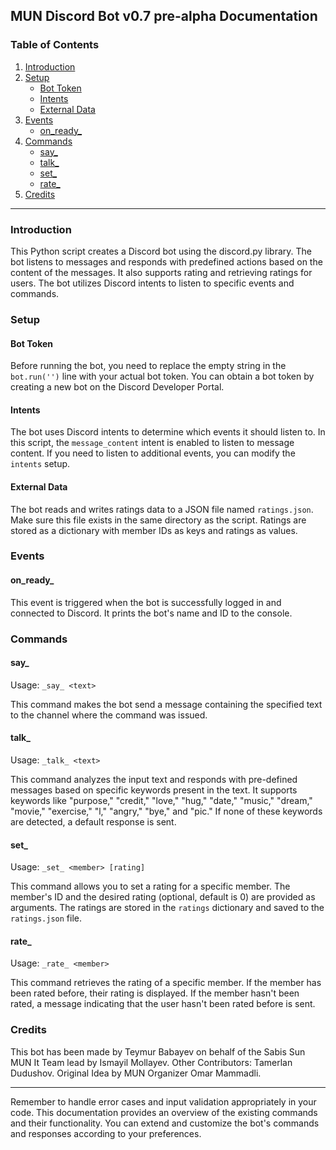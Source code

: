 
## MUN Discord Bot v0.7 pre-alpha Documentation

### Table of Contents
1. [Introduction](#introduction)
2. [Setup](#setup)
   - [Bot Token](#bot-token)
   - [Intents](#intents)
   - [External Data](#external-data)
3. [Events](#events)
   - [on_ready_](#on_ready_)
4. [Commands](#commands)
   - [say_](#say_)
   - [talk_](#talk_)
   - [set_](#set_)
   - [rate_](#rate_)
5. [Credits](#credits)
---

### Introduction <a name="introduction"></a>
This Python script creates a Discord bot using the discord.py library. The bot listens to messages and responds with predefined actions based on the content of the messages. It also supports rating and retrieving ratings for users. The bot utilizes Discord intents to listen to specific events and commands.

### Setup <a name="setup"></a>

#### Bot Token <a name="bot-token"></a>
Before running the bot, you need to replace the empty string in the `bot.run('')` line with your actual bot token. You can obtain a bot token by creating a new bot on the Discord Developer Portal.

#### Intents <a name="intents"></a>
The bot uses Discord intents to determine which events it should listen to. In this script, the `message_content` intent is enabled to listen to message content. If you need to listen to additional events, you can modify the `intents` setup.

#### External Data <a name="external-data"></a>
The bot reads and writes ratings data to a JSON file named `ratings.json`. Make sure this file exists in the same directory as the script. Ratings are stored as a dictionary with member IDs as keys and ratings as values.

### Events <a name="events"></a>

#### on_ready_ <a name="on_ready_"></a>
This event is triggered when the bot is successfully logged in and connected to Discord. It prints the bot's name and ID to the console.

### Commands <a name="commands"></a>

#### say_ <a name="say_"></a>
Usage: `_say_ <text>`

This command makes the bot send a message containing the specified text to the channel where the command was issued.

#### talk_ <a name="talk_"></a>
Usage: `_talk_ <text>`

This command analyzes the input text and responds with pre-defined messages based on specific keywords present in the text. It supports keywords like "purpose," "credit," "love," "hug," "date," "music," "dream," "movie," "exercise," "l," "angry," "bye," and "pic." If none of these keywords are detected, a default response is sent.

#### set_ <a name="set_"></a>
Usage: `_set_ <member> [rating]`

This command allows you to set a rating for a specific member. The member's ID and the desired rating (optional, default is 0) are provided as arguments. The ratings are stored in the `ratings` dictionary and saved to the `ratings.json` file.

#### rate_ <a name="rate_"></a>
Usage: `_rate_ <member>`

This command retrieves the rating of a specific member. If the member has been rated before, their rating is displayed. If the member hasn't been rated, a message indicating that the user hasn't been rated before is sent.

### Credits <a name="credits"></a>
This bot has been made by Teymur Babayev on behalf of the Sabis Sun MUN It Team lead by Ismayil Mollayev. Other Contributors: Tamerlan Dudushov. Original Idea by MUN Organizer Omar Mammadli.

---

Remember to handle error cases and input validation appropriately in your code. This documentation provides an overview of the existing commands and their functionality. You can extend and customize the bot's commands and responses according to your preferences.
